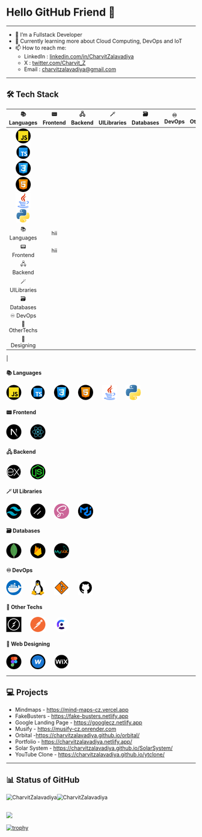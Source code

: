 # Hello GitHub Friend 👋

***

- 🔭 I’m a Fullstack Developer
- 🌱 Currently learning more about Cloud Computing, DevOps and IoT
- 📫 How to reach me:
  - LinkedIn : <a href='https://www.linkedin.com/in/charvit-zalavadiya-1b34b3243/'>linkedin.com/in/CharvitZalavadiya</a>
  - X : <a href='https://twitter.com/Charvit_Z'>twitter.com/Charvit_Z</a>
  - Email : charvitzalavadiya@gmail.com

***

## 🛠 Tech Stack

| 📚 Languages | 📟 Frontend | 🖧 Backend | 🪄 UILibraries | 🗃️ Databases | ♾️ DevOps | 🤖 OtherTechs | 🎨 Designing |
| :----: | :----: | :----: | :----: | :----: | :----: | :----: | :----: |
| <img src="javascript.png" width='40px' heigth='20px'><br><img src="typescript.png" width='40px' heigth='20px'><br><img src="css.png" width='40px' heigth='20px'><br><img src="html.png" width='40px' heigth='20px'><br><img src="java.png" width='40px' heigth='20px'><br><img src="python.png" width='35px' heigth='17.5px'><br> 
| 📚 Languages | hii
| 📟 Frontend | hii
| 🖧 Backend 
| 🪄 UILibraries 
| 🗃️ Databases 
| ♾️ DevOps 
| 🤖 OtherTechs 
| 🎨 Designing 
|


#### 📚 Languages
<span><img src="javascript.png" width='40px' heigth='20px'>&nbsp;&nbsp;&nbsp;&nbsp;&nbsp;</span>
<span><img src="typescript.png" width='40px' heigth='20px'>&nbsp;&nbsp;&nbsp;&nbsp;&nbsp;</span>
<span><img src="css.png" width='40px' heigth='20px'>&nbsp;&nbsp;&nbsp;&nbsp;&nbsp;</span>
<span><img src="html.png" width='40px' heigth='20px'>&nbsp;&nbsp;&nbsp;&nbsp;&nbsp;</span>
<span><img src="java.png" width='40px' heigth='20px'>&nbsp;&nbsp;&nbsp;&nbsp;&nbsp;</span>
<span><img src="python.png" width='40px' heigth='20px'>&nbsp;&nbsp;&nbsp;&nbsp;&nbsp;</span>

#### 📟 Frontend
<span><img src="next.png" width='40px' heigth='20px'>&nbsp;&nbsp;&nbsp;&nbsp;&nbsp;</span>
<span><img src="react.png" width='40px' heigth='20px'>&nbsp;&nbsp;&nbsp;&nbsp;&nbsp;</span>

#### 🖧 Backend
<span><img src="express-js.png" width='40px' heigth='20px'>&nbsp;&nbsp;&nbsp;&nbsp;&nbsp;</span>
<span><img src="node-js.png" width='40px' heigth='20px'>&nbsp;&nbsp;&nbsp;&nbsp;&nbsp;</span>

#### 🪄 UI Libraries
<span><img src="tailwind-css.png" width='40px' heigth='20px'>&nbsp;&nbsp;&nbsp;&nbsp;&nbsp;</span>
<span><img src="shadcn.png" width='40px' heigth='20px'>&nbsp;&nbsp;&nbsp;&nbsp;&nbsp;</span>
<span><img src="sass (1).png" width='40px' heigth='20px'>&nbsp;&nbsp;&nbsp;&nbsp;&nbsp;</span>
<span><img src="mui.png" width='40px' heigth='20px'>&nbsp;&nbsp;&nbsp;&nbsp;&nbsp;</span>

#### 🗃️ Databases
<span><img src="mongo.png" width='40px' heigth='20px'>&nbsp;&nbsp;&nbsp;&nbsp;&nbsp;</span>
<span><img src="firebase.png" width='40px' heigth='20px'>&nbsp;&nbsp;&nbsp;&nbsp;&nbsp;</span>
<span><img src="mysql.png" width='40px' heigth='20px'>&nbsp;&nbsp;&nbsp;&nbsp;&nbsp;</span>

#### ♾️ DevOps
<span><img src="docker.png" width='40px' heigth='20px'>&nbsp;&nbsp;&nbsp;&nbsp;&nbsp;</span>
<span><img src="linux.png" width='40px' heigth='20px'>&nbsp;&nbsp;&nbsp;&nbsp;&nbsp;</span>
<span><img src="git.png" width='40px' heigth='20px'>&nbsp;&nbsp;&nbsp;&nbsp;&nbsp;</span>
<span><img src="github.png" width='40px' heigth='20px'>&nbsp;&nbsp;&nbsp;&nbsp;&nbsp;</span>

#### 🤖 Other Techs
<span><img src="socketio.png" width='40px' heigth='20px'>&nbsp;&nbsp;&nbsp;&nbsp;&nbsp;</span>
<span><img src="postman-api.png" width='40px' heigth='20px'>&nbsp;&nbsp;&nbsp;&nbsp;&nbsp;</span>
<span><img src="clerk.png" width='40px' heigth='20px' style="border-radius: 50%">&nbsp;&nbsp;&nbsp;&nbsp;&nbsp;</span>

#### 🎨 Web Designing
<span><img src="figma.png" width='40px' heigth='20px'>&nbsp;&nbsp;&nbsp;&nbsp;&nbsp;</span>
<span><img src="webflow.png" width='40px' heigth='20px'>&nbsp;&nbsp;&nbsp;&nbsp;&nbsp;</span>
<span><img src="wix.png" width='40px' heigth='20px'>&nbsp;&nbsp;&nbsp;&nbsp;&nbsp;</span>

***

## 💻 Projects

- Mindmaps - https://mind-maps-cz.vercel.app
- FakeBusters - https://fake-busters.netlify.app
- Google Landing Page - https://googlecz.netlify.app
- Musify - https://musify-cz.onrender.com
- Orbital -https://charvitzalavadiya.github.io/orbital/
- Portfolio -  https://charvitzalavadiya.netlify.app/
- Solar System - https://charvitzalavadiya.github.io/SolarSystem/
- YouTube Clone - https://charvitzalavadiya.github.io/ytclone/

***

## 📊 Status of GitHub

<p><img align="left" src="https://github-readme-stats.vercel.app/api/top-langs?username=CharvitZalavadiya&theme=blue-green&show_icons=true&locale=en&layout=compact" alt="CharvitZalavadiya" /></p>

<img align="left" src="https://github-readme-stats.vercel.app/api?username=CharvitZalavadiya&theme=blue-green&show_icons=true&locale=en" alt="CharvitZalavadiya" /><br/>


<br>![](https://github-readme-streak-stats.herokuapp.com/?user=CharvitZalavadiya&theme=blue-green&hide_border=false)<br/>

[![trophy](https://github-profile-trophy.vercel.app/?username=CharvitZalavadiya&theme=monokai&row=1&column=7&margin-w=15)](https://github.com/ryo-ma/github-profile-trophy)<br>
